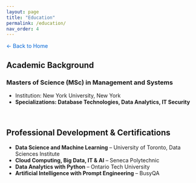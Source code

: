 ```yaml
---
layout: page
title: "Education"
permalink: /education/
nav_order: 4
---
```


<a href="/" style="text-decoration: none; color: #0366d6;">← Back to Home</a>



## Academic Background

### **Masters of Science (MSc) in Management and Systems**
- Institution: New York University, New York  
- **Specializations: Database Technologies, Data Analytics, IT Security**

<br>

## Professional Development & Certifications

- **Data Science and Machine Learning** – University of Toronto, Data Sciences Institute  
- **Cloud Computing, Big Data, IT & AI** – Seneca Polytechnic  
- **Data Analytics with Python** – Ontario Tech University  
- **Artificial Intelligence with Prompt Engineering** – BusyQA
